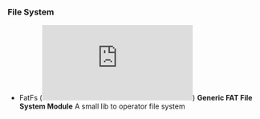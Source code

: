 ### File System

- FatFs ([![Website](http://elm-chan.org/fsw/ff/00index_e.html)](../../images/website.svg)) **Generic FAT File System Module** A small lib to operator file system
